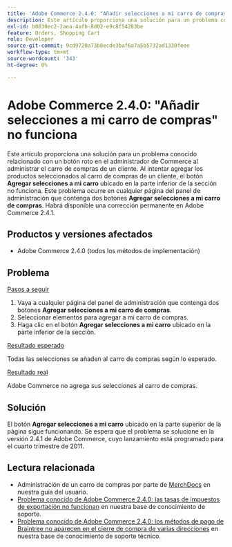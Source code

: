```yaml
---
title: 'Adobe Commerce 2.4.0: "Añadir selecciones a mi carro de compras" no funciona'
description: Este artículo proporciona una solución para un problema conocido relacionado con un botón roto en el administrador de Commerce al administrar el carro de compras de un cliente. Al intentar agregar los productos seleccionados al carro de compras de un cliente, el botón **Agregar selecciones al carro de compras** situado en la parte inferior de la sección no funciona. Este problema se produce en cualquier página del panel de administración que contenga dos botones **Agregar selecciones al carro de compras**. Habrá disponible una corrección permanente en Adobe Commerce 2.4.1.
exl-id: b0830ec2-2aea-4afb-8d02-e9c8f54283be
feature: Orders, Shopping Cart
role: Developer
source-git-commit: 9cd9720a73b8ecde3baf6a7a5b5732ad1330feee
workflow-type: tm+mt
source-wordcount: '343'
ht-degree: 0%

---
```


# Adobe Commerce 2.4.0: &quot;Añadir selecciones a mi carro de compras&quot; no funciona

Este artículo proporciona una solución para un problema conocido relacionado con un botón roto en el administrador de Commerce al administrar el carro de compras de un cliente. Al intentar agregar los productos seleccionados al carro de compras de un cliente, el botón **Agregar selecciones a mi carro** ubicado en la parte inferior de la sección no funciona. Este problema ocurre en cualquier página del panel de administración que contenga dos botones **Agregar selecciones a mi carro de compras**. Habrá disponible una corrección permanente en Adobe Commerce 2.4.1.

## Productos y versiones afectados

* Adobe Commerce 2.4.0 (todos los métodos de implementación)

## Problema

<u>Pasos a seguir</u>

1. Vaya a cualquier página del panel de administración que contenga dos botones **Agregar selecciones a mi carro de compras**.
1. Seleccionar elementos para agregar a mi carro de compras.
1. Haga clic en el botón **Agregar selecciones a mi carro** ubicado en la parte inferior de la sección.

<u>Resultado esperado</u>

Todas las selecciones se añaden al carro de compras según lo esperado.

<u>Resultado real</u>

Adobe Commerce no agrega sus selecciones al carro de compras.

## Solución

El botón **Agregar selecciones a mi carro** ubicado en la parte superior de la página sigue funcionando. Se espera que el problema se solucione en la versión 2.4.1 de Adobe Commerce, cuyo lanzamiento está programado para el cuarto trimestre de 2011.

## Lectura relacionada

* Administración de un carro de compras por parte de [MerchDocs](https://experienceleague.adobe.com/en/docs/commerce-admin/stores-sales/point-of-purchase/assist/shopping-assisted-cart-manage) en nuestra guía del usuario.
* [Problema conocido de Adobe Commerce 2.4.0: las tasas de impuestos de exportación no funcionan](/help/troubleshooting/miscellaneous/magento-2-4-0-known-issue-export-tax-rates-does-not-work.md) en nuestra base de conocimiento de soporte.
* [Problema conocido de Adobe Commerce 2.4.0: los métodos de pago de Braintree no aparecen en el cierre de compra de varias direcciones](/help/troubleshooting/payments/magento-2-4-0-braintree-not-in-multiple-addresses-checkout.md) en nuestra base de conocimiento de soporte técnico.
